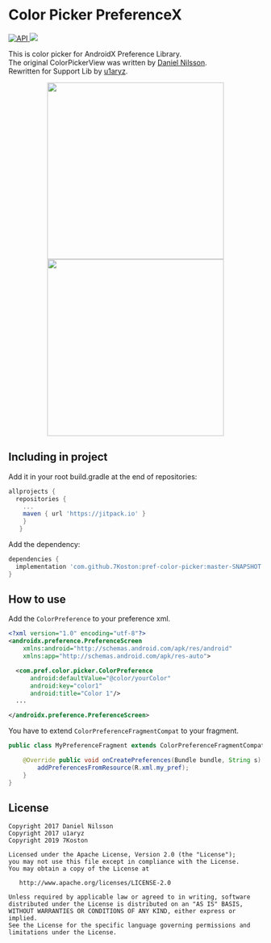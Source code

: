 # Color Picker PreferenceX
[ ![API](https://img.shields.io/badge/API-14%2B-blue.svg?style=flat) ](https://android-arsenal.com/api?level=14)
[![](https://jitpack.io/v/7Koston/pref-color-picker.svg)](https://jitpack.io/#7Koston/pref-color-picker)

This is color picker for AndroidX Preference Library.</br>
The original ColorPickerView was written by [Daniel Nilsson](https://github.com/danielnilsson9/color-picker-view). </br>
Rewritten for Support Lib by [u1aryz](https://github.com/u1aryz/ColorPickerPreferenceCompat).

<p align="center">
  <img src="https://github.com/7Koston/pref-color-picker/blob/master/screenshots/1.png" height="350">
  <img src="https://github.com/7Koston/pref-color-picker/blob/master/screenshots/2.png" width="350">
</p>

## Including in project

Add it in your root build.gradle at the end of repositories:

```gradle
allprojects {
  repositories {
    ...
    maven { url 'https://jitpack.io' }
    }
   }
```

Add the dependency:

```gradle
dependencies {
  implementation 'com.github.7Koston:pref-color-picker:master-SNAPSHOT'
}
```

## How to use
Add the `ColorPreference` to your preference xml.

```xml
<?xml version="1.0" encoding="utf-8"?>
<androidx.preference.PreferenceScreen
    xmlns:android="http://schemas.android.com/apk/res/android"
    xmlns:app="http://schemas.android.com/apk/res-auto">

  <com.pref.color.picker.ColorPreference
      android:defaultValue="@color/yourColor"
      android:key="color1"
      android:title="Color 1"/>
  ...

</androidx.preference.PreferenceScreen>
```

You have to extend `ColorPreferenceFragmentCompat` to your fragment.

```java
public class MyPreferenceFragment extends ColorPreferenceFragmentCompat {

    @Override public void onCreatePreferences(Bundle bundle, String s) {
        addPreferencesFromResource(R.xml.my_pref);
    }
}
```

## License

```
Copyright 2017 Daniel Nilsson
Copyright 2017 u1aryz
Copyright 2019 7Koston

Licensed under the Apache License, Version 2.0 (the "License");
you may not use this file except in compliance with the License.
You may obtain a copy of the License at

   http://www.apache.org/licenses/LICENSE-2.0

Unless required by applicable law or agreed to in writing, software
distributed under the License is distributed on an "AS IS" BASIS,
WITHOUT WARRANTIES OR CONDITIONS OF ANY KIND, either express or implied.
See the License for the specific language governing permissions and
limitations under the License.
```
